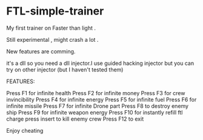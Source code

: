 # FTL-simple-trainer

My first trainer on Faster than light  .


Still experimental , might crash a lot .

New features are comming.

it's a dll so you need a dll injector.I use guided hacking injector but you can try on other injector (but I haven't tested them)

FEATURES:

  Press F1 for infinite health
  Press F2 for infinite money
  Press F3 for crew invincibility
  Press F4 for infinite energy
  Press F5 for infinite fuel
  Press F6 for infinite missile
  Press F7 for infinite Drone part
  Press F8 to destroy enemy ship 
  Press F9 for infinite weapon energy
  Press F10 for instantly refill ftl charge
  press insert to kill enemy crew
  Press F12 to exit

Enjoy cheating
